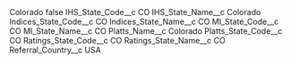 <?xml version="1.0" encoding="UTF-8"?>
<CustomMetadata xmlns="http://soap.sforce.com/2006/04/metadata" xmlns:xsi="http://www.w3.org/2001/XMLSchema-instance" xmlns:xsd="http://www.w3.org/2001/XMLSchema">
    <label>Colorado</label>
    <protected>false</protected>
    <values>
        <field>IHS_State_Code__c</field>
        <value xsi:type="xsd:string">CO</value>
    </values>
    <values>
        <field>IHS_State_Name__c</field>
        <value xsi:type="xsd:string">Colorado</value>
    </values>
    <values>
        <field>Indices_State_Code__c</field>
        <value xsi:type="xsd:string">CO</value>
    </values>
    <values>
        <field>Indices_State_Name__c</field>
        <value xsi:type="xsd:string">CO</value>
    </values>
    <values>
        <field>MI_State_Code__c</field>
        <value xsi:type="xsd:string">CO</value>
    </values>
    <values>
        <field>MI_State_Name__c</field>
        <value xsi:type="xsd:string">CO</value>
    </values>
    <values>
        <field>Platts_Name__c</field>
        <value xsi:type="xsd:string">Colorado</value>
    </values>
    <values>
        <field>Platts_State_Code__c</field>
        <value xsi:type="xsd:string">CO</value>
    </values>
    <values>
        <field>Ratings_State_Code__c</field>
        <value xsi:type="xsd:string">CO</value>
    </values>
    <values>
        <field>Ratings_State_Name__c</field>
        <value xsi:type="xsd:string">CO</value>
    </values>
    <values>
        <field>Referral_Country__c</field>
        <value xsi:type="xsd:string">USA</value>
    </values>
</CustomMetadata>

